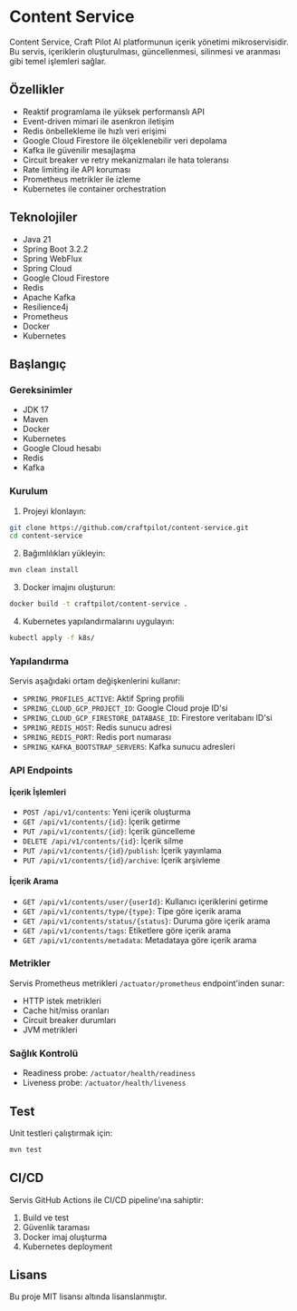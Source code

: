 # Content Service

Content Service, Craft Pilot AI platformunun içerik yönetimi mikroservisidir. Bu servis, içeriklerin oluşturulması, güncellenmesi, silinmesi ve aranması gibi temel işlemleri sağlar.

## Özellikler

- Reaktif programlama ile yüksek performanslı API
- Event-driven mimari ile asenkron iletişim
- Redis önbellekleme ile hızlı veri erişimi
- Google Cloud Firestore ile ölçeklenebilir veri depolama
- Kafka ile güvenilir mesajlaşma
- Circuit breaker ve retry mekanizmaları ile hata toleransı
- Rate limiting ile API koruması
- Prometheus metrikler ile izleme
- Kubernetes ile container orchestration

## Teknolojiler

- Java 21
- Spring Boot 3.2.2
- Spring WebFlux
- Spring Cloud
- Google Cloud Firestore
- Redis
- Apache Kafka
- Resilience4j
- Prometheus
- Docker
- Kubernetes

## Başlangıç

### Gereksinimler

- JDK 17
- Maven
- Docker
- Kubernetes
- Google Cloud hesabı
- Redis
- Kafka

### Kurulum

1. Projeyi klonlayın:

```bash
git clone https://github.com/craftpilot/content-service.git
cd content-service
```

2. Bağımlılıkları yükleyin:

```bash
mvn clean install
```

3. Docker imajını oluşturun:

```bash
docker build -t craftpilot/content-service .
```

4. Kubernetes yapılandırmalarını uygulayın:

```bash
kubectl apply -f k8s/
```

### Yapılandırma

Servis aşağıdaki ortam değişkenlerini kullanır:

- `SPRING_PROFILES_ACTIVE`: Aktif Spring profili
- `SPRING_CLOUD_GCP_PROJECT_ID`: Google Cloud proje ID'si
- `SPRING_CLOUD_GCP_FIRESTORE_DATABASE_ID`: Firestore veritabanı ID'si
- `SPRING_REDIS_HOST`: Redis sunucu adresi
- `SPRING_REDIS_PORT`: Redis port numarası
- `SPRING_KAFKA_BOOTSTRAP_SERVERS`: Kafka sunucu adresleri

### API Endpoints

#### İçerik İşlemleri

- `POST /api/v1/contents`: Yeni içerik oluşturma
- `GET /api/v1/contents/{id}`: İçerik getirme
- `PUT /api/v1/contents/{id}`: İçerik güncelleme
- `DELETE /api/v1/contents/{id}`: İçerik silme
- `PUT /api/v1/contents/{id}/publish`: İçerik yayınlama
- `PUT /api/v1/contents/{id}/archive`: İçerik arşivleme

#### İçerik Arama

- `GET /api/v1/contents/user/{userId}`: Kullanıcı içeriklerini getirme
- `GET /api/v1/contents/type/{type}`: Tipe göre içerik arama
- `GET /api/v1/contents/status/{status}`: Duruma göre içerik arama
- `GET /api/v1/contents/tags`: Etiketlere göre içerik arama
- `GET /api/v1/contents/metadata`: Metadataya göre içerik arama

### Metrikler

Servis Prometheus metrikleri `/actuator/prometheus` endpoint'inden sunar:

- HTTP istek metrikleri
- Cache hit/miss oranları
- Circuit breaker durumları
- JVM metrikleri

### Sağlık Kontrolü

- Readiness probe: `/actuator/health/readiness`
- Liveness probe: `/actuator/health/liveness`

## Test

Unit testleri çalıştırmak için:

```bash
mvn test
```

## CI/CD

Servis GitHub Actions ile CI/CD pipeline'ına sahiptir:

1. Build ve test
2. Güvenlik taraması
3. Docker imaj oluşturma
4. Kubernetes deployment

## Lisans

Bu proje MIT lisansı altında lisanslanmıştır.
